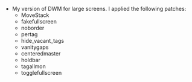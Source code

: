 - My version of DWM for large screens. I applied the following patches:
  - MoveStack
  - fakefullscreen
  - noborder
  - pertag
  - hide_vacant_tags
  - vanitygaps
  - centeredmaster
  - holdbar
  - tagallmon
  - togglefullscreen

